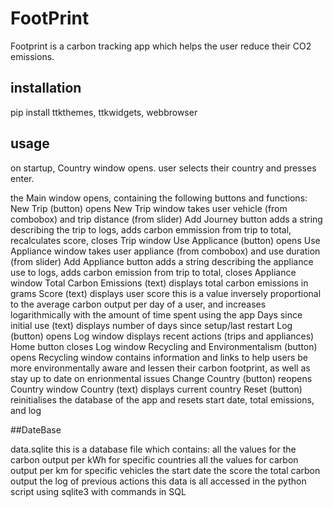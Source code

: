 # FootPrint

Footprint is a carbon tracking app which helps the user reduce their CO2 emissions.

## installation

pip install ttkthemes, ttkwidgets, webbrowser

## usage

on startup, Country window opens. user selects their country and presses enter.

the Main window opens, containing the following buttons and functions:
New Trip (button)
	opens New Trip window
		takes user vehicle (from combobox) and trip distance (from slider)
		Add Journey button adds a string describing the trip to logs, adds carbon emmission from trip to total, recalculates score, closes Trip window
Use Applicance (button)
	opens Use Appliance window
		takes user appliance (from combobox) and use duration (from slider)
		Add Appliance button adds a string describing the appliance use to logs, adds carbon emission from trip to total, closes Appliance window
Total Carbon Emissions (text)
	displays total carbon emissions in grams
Score (text)
	displays user score
		this is a value inversely proportional to the average carbon output per day of a user, and increases logarithmically with the amount of time spent using the app
Days since initial use (text)
	displays number of days since setup/last restart
Log (button)
	opens Log window
		displays recent actions (trips and appliances)
		Home button closes Log window
Recycling and Environmentalism (button)
	opens Recycling window
		contains information and links to help users be more environmentally aware and lessen their carbon footprint, as well as stay up to date on enrionmental issues
Change Country (button)
	reopens Country window
Country (text)
	displays current country
Reset (button)
	reinitialises the database of the app and resets start date, total emissions, and log

##DateBase

data.sqlite this is a database file which contains:
	all the values for the carbon output per kWh for specific countries
	all the values for carbon output per km for specific vehicles
	the start date
	the score
	the total carbon output
	the log of previous actions
this data is all accessed in the python script using sqlite3 with commands in SQL
